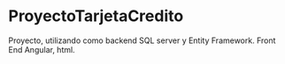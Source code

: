 # ProyectoTarjetaCredito
Proyecto, utilizando como backend SQL server y Entity Framework. Front End Angular, html.
